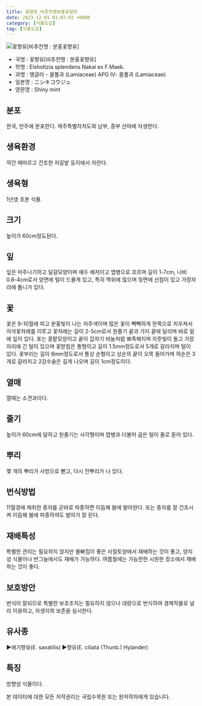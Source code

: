 ```yaml
---
title: 꽃향유_비추천명분홍꽃향유
date: 2023-12-01 01:07:01 +0800
category: [식물도감]
tag: [식물도감]
---
```




![꽃향유[비추천명 : 분홍꽃향유]](/fileUpload/plants/basic/Labiatae/Elsholtzia/9190/1_th2.JPG)
- 국명 : 꽃향유[비추천명 : 분홍꽃향유]
- 학명 : Elsholtzia splendens Nakai ex F.Maek.
- 과명 : 앵글러 - 꿀풀과 (Lamiaceae) APG Ⅳ- 꿀풀과 (Lamiaceae)
- 일본명 : ニシキコウジュ
- 영문명 : Shiny mint


## 분포
한국, 만주에 분포한다.제주특별자치도와 남부, 중부 산야에 자생한다.
## 생육환경
약간 메마르고 건조한 자갈밭 등지에서 자란다.
## 생육형
1년생 초본 식물.
## 크기
높이가 60cm정도된다.
## 잎
잎은 마주나기하고 달걀모양이며 예두 예저이고 엽병으로 흐르며 길이 1-7cm, 나비 0.8-4cm로서 양면에 털이 드물게 있고, 특히 맥위에 많으며 뒷면에 선점이 있고 가장자리에 톱니가 있다.
## 꽃
꽃은 9-10월에 피고 분홍빛이 나는 자주색이며 많은 꽃이 빽빽하게 한쪽으로 치우쳐서 이삭꽃차례를 이루고 꽃차례는 길이 2-5cm로서 원줄기 끝과 가지 끝에 달리며 바로 밑에 잎이 있다. 포는 콩팥모양이고 끝이 갑자기 바늘처럼 뾰족해지며 자줏빛이 돌고 가장자리에 긴 털이 있으며 꽃받침은 통형이고 길이 1.5mm정도로서 5개로 갈라지며 털이 있다. 꽃부리는 길이 6mm정도로서 통상 순형이고 상순의 끝이 오목 들어가며 하순은 3개로 갈라지고 2강수술은 길게 나오며 길이 1cm정도이다.
## 열매
열매는 소견과이다.
## 줄기
높이가 60cm에 달하고 원줄기는 사각형이며 엽병과 더불어 굽은 털이 줄로 돋아 있다.
## 뿌리
몇 개의 뿌리가 사방으로 뻗고, 다시 잔뿌리가 나 있다.
## 번식방법
11월경에 채취한 종자를 곧바로 파종하면 이듬해 봄에 발아한다. 또는 종자를 잘 건조시켜 이듬해 봄에 파종하여도 발아가 잘 된다.
## 재배특성
특별한 관리는 필요하지 않지만 물빠짐이 좋은 사질토양에서 재배하는 것이 좋고, 양지성 식물이나 반그늘에서도 재배가 가능하다. 여름철에는 가능한한 시원한 장소에서 재배하는 것이 좋다.
## 보호방안
번식이 잘되므로 특별한 보호조치는 필요하지 않으나 대량으로 번식하여 경제작물로 널리 이용하고, 자생지외 보존을 실시한다.
## 유사종
▶애기향유(E. saxatilis)▶향유(E. ciliata (Thunb.) Hylander)
## 특징
방향성 식물이다.






본 데이터에 대한 모든 저작권리는 국립수목원 또는 원저작자에게 있습니다.
